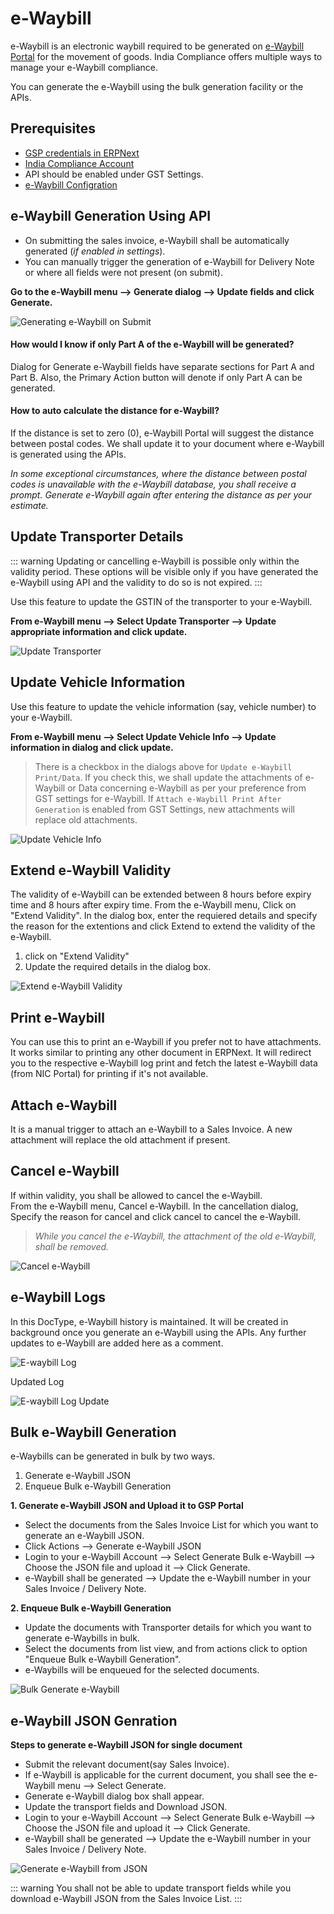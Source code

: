 # e-Waybill
e-Waybill is an electronic waybill required to be generated on [e-Waybill Portal](https://ewaybillgst.gov.in/) for the movement of goods. India Compliance offers multiple ways to manage your e-Waybill compliance.

You can generate the e-Waybill using the bulk generation facility or the APIs.

## Prerequisites
- [GSP credentials in ERPNext](gst_settings#gsp-credentials)
- [India Compliance Account](../getting-started/india_compliance_account#account-creation)
- API should be enabled under GST Settings.
- [e-Waybill Configration](gst_settings#e-waybill-settings)

## e-Waybill Generation Using API
 
- On submitting the sales invoice, e-Waybill shall be automatically generated (*if enabled in settings*).
- You can manually trigger the generation of e-Waybill for Delivery Note or where all fields were not present (on submit).

**Go to the e-Waybill menu --> Generate dialog --> Update fields and click Generate.**

![Generating e-Waybill on Submit](./assets/generating_e_waybill.gif)

#### How would I know if only Part A of the e-Waybill will be generated?

Dialog for Generate e-Waybill fields have separate sections for Part A and Part B. Also, the Primary Action button will denote if only Part A can be generated.

#### How to auto calculate the distance for e-Waybill?

If the distance is set to zero (0), e-Waybill Portal will suggest the distance between postal codes. We shall update it to your document where e-Waybill is generated using the APIs.

*In some exceptional circumstances, where the distance between postal codes is unavailable with the e-Waybill database, you shall receive a prompt. Generate e-Waybill again after entering the distance as per your estimate.*  

## Update Transporter Details

::: warning
Updating or cancelling e-Waybill is possible only within the validity period. These options will be visible only if you have generated the e-Waybill using API and the validity to do so is not expired.
:::

Use this feature to update the GSTIN of the transporter to your e-Waybill.  

**From e-Waybill menu --> Select Update Transporter --> Update appropriate information and click update.**

![Update Transporter](./assets/update_transporter.gif)

## Update Vehicle Information
Use this feature to update the vehicle information (say, vehicle number) to your e-Waybill. 

**From e-Waybill menu --> Select Update Vehicle Info --> Update information in dialog and click update.**

> There is a checkbox in the dialogs above for `Update e-Waybill Print/Data`. If you check this, we shall update the attachments of e-Waybill or Data concerning e-Waybill as per your preference from GST settings for e-Waybill. If `Attach e-Waybill Print After Generation` is enabled from GST Settings, new attachments will replace old attachments.
    
![Update Vehicle Info](./assets/update_vehicle_info.gif)

## Extend e-Waybill Validity
The validity of e-Waybill can be extended between 8 hours before expiry time and 8 hours after expiry time.
From the e-Waybill menu, Click on "Extend Validity". In the dialog box, enter the requiered details and specify the reason for the extentions and click Extend to extend the validity of the e-Waybill.

1. click on "Extend Validity"
2. Update the required details in the dialog box.

![Extend e-Waybill Validity](./assets/extend_e_waybill.gif)

## Print e-Waybill
You can use this to print an e-Waybill if you prefer not to have attachments. It works similar to printing any other document in ERPNext. It will redirect you to the respective e-Waybill log print and fetch the latest e-Waybill data (from NIC Portal) for printing if it's not available.

## Attach e-Waybill
It is a manual trigger to attach an e-Waybill to a Sales Invoice. A new attachment will replace the old attachment if present.

## Cancel e-Waybill
If within validity, you shall be allowed to cancel the e-Waybill.  
From the e-Waybill menu, Cancel e-Waybill. In the cancellation dialog, Specify the reason for cancel and click cancel to cancel the e-Waybill.
>*While you cancel the e-Waybill, the attachment of the old e-Waybill, shall be removed.*
    
![Cancel e-Waybill](./assets/cancel_e_waybill.gif)

## e-Waybill Logs
In this DocType, e-Waybill history is maintained. It will be created in background once you generate an e-Waybill using the APIs. Any further updates to e-Waybill are added here as a comment.

![E-waybill Log](./assets/e_waybill_log.png)

Updated Log

![E-waybill Log Update](./assets/e_waybill_log_update.png)



## Bulk e-Waybill Generation

e-Waybills can be generated in bulk by two ways. 

1. Generate e-Waybill JSON
2. Enqueue Bulk e-Waybill Generation

**1. Generate e-Waybill JSON and Upload it to GSP Portal**
- Select the documents from the Sales Invoice List for which you want to generate an e-Waybill JSON.
- Click Actions --> Generate e-Waybill JSON
- Login to your e-Waybill Account --> Select Generate Bulk e-Waybill --> Choose the JSON file and upload it --> Click Generate.
- e-Waybill shall be generated --> Update the e-Waybill number in your Sales Invoice / Delivery Note.

<!-- ToDo: Update GIF from Portal -->

**2. Enqueue Bulk e-Waybill Generation**
- Update the documents with Transporter details for which you want to generate e-Waybills in bulk.
- Select the documents from list view, and from actions click to option "Enqueue Bulk e-Waybill Generation".
- e-Waybills will be enqueued for the selected documents.

![Bulk Generate e-Waybill](./assets/bulk_e_waybill_generation.gif)

## e-Waybill JSON Genration

**Steps to generate e-Waybill JSON for single document**

- Submit the relevant document(say Sales Invoice).
- If e-Waybill is applicable for the current document, you shall see the e-Waybill menu --> Select Generate.
- Generate e-Waybill dialog box shall appear.
- Update the transport fields and Download JSON.
- Login to your e-Waybill Account --> Select Generate Bulk e-Waybill --> Choose the JSON file and upload it --> Click Generate.
- e-Waybill shall be generated --> Update the e-Waybill number in your Sales Invoice / Delivery Note.

![Generate e-Waybill from JSON](./assets/generate_e_waybill_from_json.gif)

::: warning
You shall not be able to update transport fields while you download e-Waybill JSON from the Sales Invoice List.
:::
